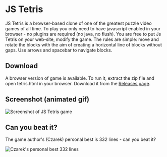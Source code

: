 # JS Tetris

JS Tetris is a browser-based clone of one of the greatest
puzzle video games of all time. To play you only need to
have javascript enabled in your browser - no plugins are
required (no java, no flush). You are free to put Js Tetris
on your web-site, modify the game. The rules are simple:
move and rotate the blocks with the aim of creating
a horizontal line of blocks without gaps. Use arrows
and spacebar to navigate blocks.


## Download

A browser version of game is available. To run it, extract the
zip file and open tetris.html in your browser. Download it from
the [Releases page](../../releases).


## Screenshot (animated gif)

![Screenshot of JS Tetris game](https://raw.githubusercontent.com/cztomczak/jstetris/master/screenshots/Tetris_basic_game.gif)


## Can you beat it?

The game author's (Czarek) personal best is 332 lines - can you beat it?

![Czarek's personal best 332 lines](https://raw.githubusercontent.com/cztomczak/jstetris/master/screenshots/czarek-pb-332-lines.png)


